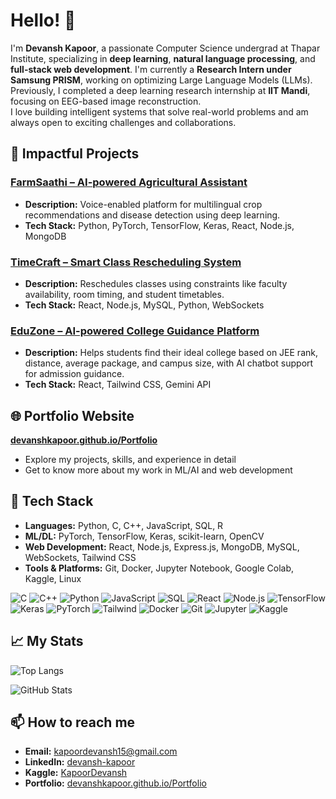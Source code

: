 # Hello! 👋  
I'm **Devansh Kapoor**, a passionate Computer Science undergrad at Thapar Institute, specializing in **deep learning**, **natural language processing**, and **full-stack web development**. I'm currently a **Research Intern under Samsung PRISM**, working on optimizing Large Language Models (LLMs). Previously, I completed a deep learning research internship at **IIT Mandi**, focusing on EEG-based image reconstruction.  
I love building intelligent systems that solve real-world problems and am always open to exciting challenges and collaborations.

## 🔭 Impactful Projects

### [FarmSaathi – AI-powered Agricultural Assistant](https://github.com/DevanshKapoor/FarmSaathi)
- **Description:** Voice-enabled platform for multilingual crop recommendations and disease detection using deep learning.
- **Tech Stack:** Python, PyTorch, TensorFlow, Keras, React, Node.js, MongoDB

### [TimeCraft – Smart Class Rescheduling System](https://github.com/DevanshKapoor/TimeCraft)
- **Description:** Reschedules classes using constraints like faculty availability, room timing, and student timetables.
- **Tech Stack:** React, Node.js, MySQL, Python, WebSockets

### [EduZone – AI-powered College Guidance Platform](https://github.com/DevanshKapoor/EduZone)
- **Description:** Helps students find their ideal college based on JEE rank, distance, average package, and campus size, with AI chatbot support for admission guidance.
- **Tech Stack:** React, Tailwind CSS, Gemini API

## 🌐 Portfolio Website
**[devanshkapoor.github.io/Portfolio](https://devanshkapoor.github.io/Portfolio/)**
- Explore my projects, skills, and experience in detail
- Get to know more about my work in ML/AI and web development

## 🌱 Tech Stack
- **Languages:** Python, C, C++, JavaScript, SQL, R
- **ML/DL:** PyTorch, TensorFlow, Keras, scikit-learn, OpenCV
- **Web Development:** React, Node.js, Express.js, MongoDB, MySQL, WebSockets, Tailwind CSS
- **Tools & Platforms:** Git, Docker, Jupyter Notebook, Google Colab, Kaggle, Linux

![C](https://img.shields.io/badge/C-A8B9CC?style=flat-square&logo=c&logoColor=white)
![C++](https://img.shields.io/badge/C++-00599C?style=flat-square&logo=cplusplus&logoColor=white)
![Python](https://img.shields.io/badge/Python-3776AB?style=flat-square&logo=python&logoColor=white)
![JavaScript](https://img.shields.io/badge/JavaScript-F7DF1E?style=flat-square&logo=javascript&logoColor=black)
![SQL](https://img.shields.io/badge/SQL-4479A1?style=flat-square&logo=mysql&logoColor=white)
![React](https://img.shields.io/badge/React-61DAFB?style=flat-square&logo=react&logoColor=black)
![Node.js](https://img.shields.io/badge/Node.js-339933?style=flat-square&logo=nodedotjs&logoColor=white)
![TensorFlow](https://img.shields.io/badge/TensorFlow-FF6F00?style=flat-square&logo=tensorflow&logoColor=white)
![Keras](https://img.shields.io/badge/Keras-D00000?style=flat-square&logo=keras&logoColor=white)
![PyTorch](https://img.shields.io/badge/PyTorch-EE4C2C?style=flat-square&logo=pytorch&logoColor=white)
![Tailwind](https://img.shields.io/badge/Tailwind_CSS-38B2AC?style=flat-square&logo=tailwind-css&logoColor=white)
![Docker](https://img.shields.io/badge/Docker-2496ED?style=flat-square&logo=docker&logoColor=white)
![Git](https://img.shields.io/badge/Git-F05032?style=flat-square&logo=git&logoColor=white)
![Jupyter](https://img.shields.io/badge/Jupyter-F37626?style=flat-square&logo=jupyter&logoColor=white)
![Kaggle](https://img.shields.io/badge/Kaggle-20BEFF?style=flat-square&logo=kaggle&logoColor=white)

## 📈 My Stats
![Top Langs](https://github-readme-stats.vercel.app/api/top-langs?username=DevanshKapoor&layout=compact&theme=dark)

![GitHub Stats](https://github-readme-stats.vercel.app/api?username=DevanshKapoor&show_icons=true&theme=radical)


## 📫 How to reach me
- **Email:** kapoordevansh15@gmail.com  
- **LinkedIn:** [devansh-kapoor](https://www.linkedin.com/in/devansh-kapoor-819b29256/)  
- **Kaggle:** [KapoorDevansh](https://www.kaggle.com/kapoordevansh)
- **Portfolio:** [devanshkapoor.github.io/Portfolio](https://devanshkapoor.github.io/Portfolio/)
